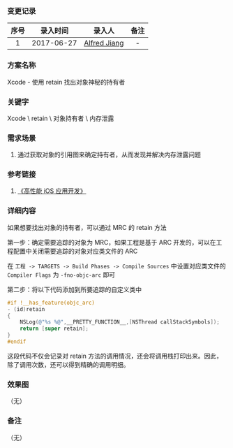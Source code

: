 ### 变更记录

| 序号 | 录入时间 | 录入人 | 备注 |
|:--------:|:--------:|:--------:|:--------:|
| 1 | 2017-06-27 | [Alfred Jiang](https://github.com/viktyz) | - |

### 方案名称

Xcode - 使用 retain 找出对象神秘的持有者

### 关键字

Xcode \ retain \ 对象持有者 \ 内存泄露

### 需求场景

1. 通过获取对象的引用图来确定持有者，从而发现并解决内存泄露问题

### 参考链接

1. [《高性能 iOS 应用开发》](https://book.douban.com/subject/27013752/)

### 详细内容

如果想要找出对象的持有者，可以通过 MRC 的 retain 方法

第一步：确定需要追踪的对象为 MRC，如果工程是基于 ARC 开发的，可以在工程配置中关闭需要追踪的对象对应类文件的 ARC

在 `工程 -> TARGETS -> Build Phases -> Compile Sources` 中设置对应类文件的 `Compiler Flags` 为 `-fno-objc-arc` 即可

第二步：将以下代码添加到所要追踪的自定义类中

```objectivec
#if !__has_feature(objc_arc)
- (id)retain
{
    NSLog(@"%s %@",__PRETTY_FUNCTION__,[NSThread callStackSymbols]);
    return [super retain];
}
#endif
```

这段代码不仅会记录对 retain 方法的调用情况，还会将调用栈打印出来。因此，除了调用次数，还可以得到精确的调用明细。

### 效果图
（无）

### 备注
（无）